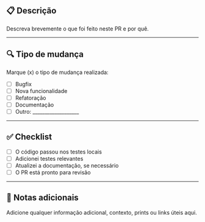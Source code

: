 ## 📋 Descrição

Descreva brevemente o que foi feito neste PR e por quê.

---

## 🔍 Tipo de mudança

Marque (x) o tipo de mudança realizada:

- [ ] Bugfix
- [ ] Nova funcionalidade
- [ ] Refatoração
- [ ] Documentação
- [ ] Outro: ___________________

---

## ✅ Checklist

- [ ] O código passou nos testes locais
- [ ] Adicionei testes relevantes
- [ ] Atualizei a documentação, se necessário
- [ ] O PR está pronto para revisão

---

## 📝 Notas adicionais

Adicione qualquer informação adicional, contexto, prints ou links úteis aqui.
